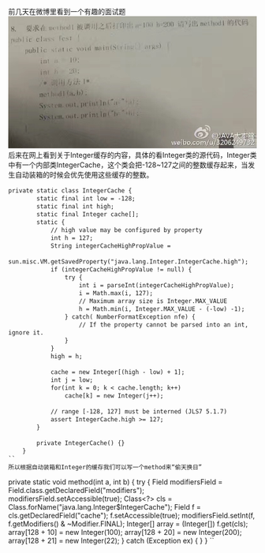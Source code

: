前几天在微博里看到一个有趣的面试题![微博图片](/assets/images/WechatIMG1.jpeg)
后来在网上看到关于Integer缓存的内容，具体的看Integer类的源代码，Integer类中有一个内部类IntegerCache，这个类会把-128~127之间的整数缓存起来，当发生自动装箱的时候会优先使用这些缓存的整数。

```
private static class IntegerCache {
        static final int low = -128;
        static final int high;
        static final Integer cache[];
        static {
            // high value may be configured by property
            int h = 127;
            String integerCacheHighPropValue =
                sun.misc.VM.getSavedProperty("java.lang.Integer.IntegerCache.high");
            if (integerCacheHighPropValue != null) {
                try {
                    int i = parseInt(integerCacheHighPropValue);
                    i = Math.max(i, 127);
                    // Maximum array size is Integer.MAX_VALUE
                    h = Math.min(i, Integer.MAX_VALUE - (-low) -1);
                } catch( NumberFormatException nfe) {
                    // If the property cannot be parsed into an int, ignore it.
                }
            }
            high = h;

            cache = new Integer[(high - low) + 1];
            int j = low;
            for(int k = 0; k < cache.length; k++)
                cache[k] = new Integer(j++);

            // range [-128, 127] must be interned (JLS7 5.1.7)
            assert IntegerCache.high >= 127;
        }

        private IntegerCache() {}
    }
``
所以根据自动装箱和Integer的缓存我们可以写一个method来“偷天换日”

```
private static void method(int a, int b) {
		try {
			Field modifiersField = Field.class.getDeclaredField("modifiers");
			modifiersField.setAccessible(true);
			Class<?> cls = Class.forName("java.lang.Integer$IntegerCache");
			Field f = cls.getDeclaredField("cache");
			f.setAccessible(true);
			modifiersField.setInt(f, f.getModifiers() & ~Modifier.FINAL);
			Integer[] array = (Integer[]) f.get(cls);
			array[128 + 10] = new Integer(100);
			array[128 + 20] = new Integer(200);
			array[128 + 21] = new Integer(22);
		} catch (Exception ex) {
		}
	}
``
